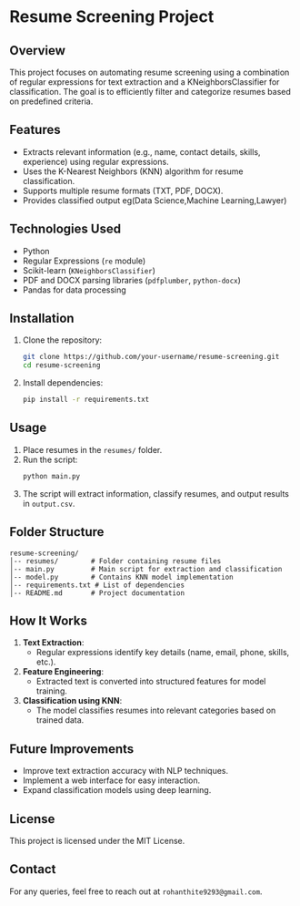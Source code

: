 # Resume Screening Project

## Overview
This project focuses on automating resume screening using a combination of regular expressions for text extraction and a KNeighborsClassifier for classification. The goal is to efficiently filter and categorize resumes based on predefined criteria.

## Features
- Extracts relevant information (e.g., name, contact details, skills, experience) using regular expressions.
- Uses the K-Nearest Neighbors (KNN) algorithm for resume classification.
- Supports multiple resume formats (TXT, PDF, DOCX).
- Provides classified output eg(Data Science,Machine Learning,Lawyer)

## Technologies Used
- Python
- Regular Expressions (`re` module)
- Scikit-learn (`KNeighborsClassifier`)
- PDF and DOCX parsing libraries (`pdfplumber`, `python-docx`)
- Pandas for data processing

## Installation
1. Clone the repository:
   ```bash
   git clone https://github.com/your-username/resume-screening.git
   cd resume-screening
   ```
2. Install dependencies:
   ```bash
   pip install -r requirements.txt
   ```

## Usage
1. Place resumes in the `resumes/` folder.
2. Run the script:
   ```bash
   python main.py
   ```
3. The script will extract information, classify resumes, and output results in `output.csv`.

## Folder Structure
```
resume-screening/
│-- resumes/        # Folder containing resume files
│-- main.py         # Main script for extraction and classification
│-- model.py        # Contains KNN model implementation
│-- requirements.txt # List of dependencies
│-- README.md       # Project documentation
```

## How It Works
1. **Text Extraction**:
   - Regular expressions identify key details (name, email, phone, skills, etc.).
2. **Feature Engineering**:
   - Extracted text is converted into structured features for model training.
3. **Classification using KNN**:
   - The model classifies resumes into relevant categories based on trained data.

## Future Improvements
- Improve text extraction accuracy with NLP techniques.
- Implement a web interface for easy interaction.
- Expand classification models using deep learning.

## License
This project is licensed under the MIT License.

## Contact
For any queries, feel free to reach out at `rohanthite9293@gmail.com`.

